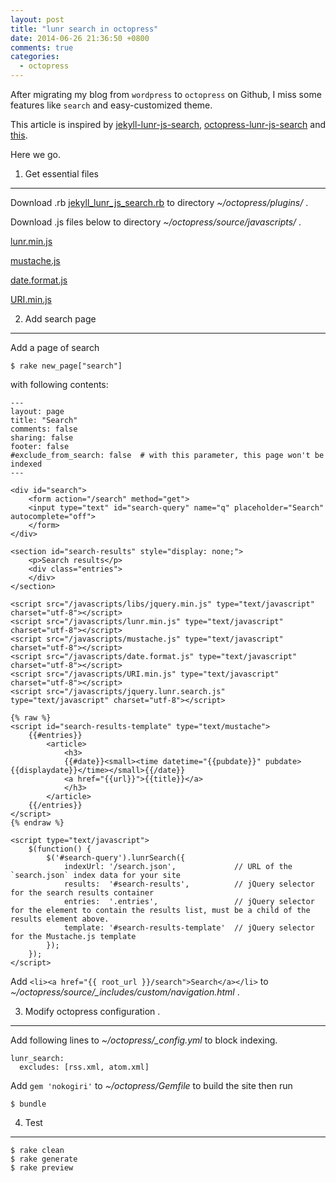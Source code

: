 ```yaml
---
layout: post
title: "lunr search in octopress"
date: 2014-06-26 21:36:50 +0800
comments: true
categories:
  - octopress
---
```


After migrating my blog from `wordpress` to `octopress` on Github, I miss some features like `search` and easy-customized theme.

This article is inspired by <a href="https://github.com/slashdotdash/jekyll-lunr-js-search" target="_blank">jekyll-lunr-js-search</a>, <a href="https://github.com/yortz/octopress-lunr-js-search" target="_blank">octopress-lunr-js-search</a> and <a href="http://wangmuy.github.io/blog/2013/09-01-octopress-setup.html#jekylllunrjs-7">this</a>.

Here we go.

1. Get essential files
---

Download .rb <a href="https://raw.githubusercontent.com/slashdotdash/jekyll-lunr-js-search/master/build/jekyll_lunr_js_search.rb" target="_blank">jekyll_lunr_js_search.rb</a> to directory *~/octopress/plugins/* .

Download .js files below to directory *~/octopress/source/javascripts/* .

<a href="https://raw.github.com/olivernn/lunr.js/master/lunr.min.js" target="_blank">lunr.min.js</a>

<a href="https://raw.githubusercontent.com/janl/mustache.js/master/mustache.js" target="_blank">mustache.js</a>

<a href="http://stevenlevithan.com/assets/misc/date.format.js" target="_blank">date.format.js</a>

<a href="https://github.com/medialize/URI.js/blob/gh-pages/src/URI.min.js" target="_blank">URI.min.js</a>

2. Add search page
---

Add a page of search

```
$ rake new_page["search"]
```

with following contents:

```
---
layout: page
title: "Search"
comments: false
sharing: false
footer: false
#exclude_from_search: false  # with this parameter, this page won't be indexed
---

<div id="search">
	<form action="/search" method="get">
   	<input type="text" id="search-query" name="q" placeholder="Search" autocomplete="off">
 	</form>
</div>

<section id="search-results" style="display: none;">
	<p>Search results</p>
 	<div class="entries">
  	</div>
</section>
 
<script src="/javascripts/libs/jquery.min.js" type="text/javascript" charset="utf-8"></script>
<script src="/javascripts/lunr.min.js" type="text/javascript" charset="utf-8"></script>
<script src="/javascripts/mustache.js" type="text/javascript" charset="utf-8"></script>
<script src="/javascripts/date.format.js" type="text/javascript" charset="utf-8"></script>
<script src="/javascripts/URI.min.js" type="text/javascript" charset="utf-8"></script>
<script src="/javascripts/jquery.lunr.search.js" type="text/javascript" charset="utf-8"></script>
 
{% raw %}
<script id="search-results-template" type="text/mustache">
  	{{#entries}}
    	<article>
      		<h3>
      		{{#date}}<small><time datetime="{{pubdate}}" pubdate>{{displaydate}}</time></small>{{/date}}
        	<a href="{{url}}">{{title}}</a>
      		</h3>
    	</article>
  	{{/entries}}
</script>
{% endraw %}
 
<script type="text/javascript">
	$(function() {
    	$('#search-query').lunrSearch({
      		indexUrl: '/search.json',             // URL of the `search.json` index data for your site
      		results:  '#search-results',          // jQuery selector for the search results container
      		entries:  '.entries',                 // jQuery selector for the element to contain the results list, must be a child of the results element above.
      		template: '#search-results-template'  // jQuery selector for the Mustache.js template
    	});
  	});
</script>
```
	
Add `<li><a href="{{ root_url }}/search">Search</a></li>` to *~/octopress/source/_includes/custom/navigation.html* .

3. Modify octopress configuration .
---

Add following lines to *~/octopress/_config.yml* to block indexing.

```
lunr_search:
  excludes: [rss.xml, atom.xml]
```

Add `gem 'nokogiri'` to *~/octopress/Gemfile* to build the site then run

```
$ bundle
```
	
4. Test
---

```
$ rake clean
$ rake generate
$ rake preview
```
